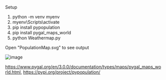 Setup

1. python -m venv myenv
2. myenv\Scripts\activate
3. pip install pypopulation
4. pip install pygal_maps_world   
5. python Weathermap.py

Open "PopulationMap.svg" to see output

![image](https://github.com/user-attachments/assets/f137ed49-8af4-4a97-8994-e57199b30fa0)

https://www.pygal.org/en/3.0.0/documentation/types/maps/pygal_maps_world.html,
https://pypi.org/project/pypopulation/
